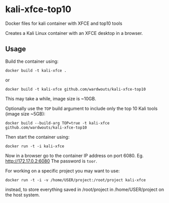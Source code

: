 # kali-xfce-top10
Docker files for kali container with XFCE and top10 tools

Creates a Kali Linux container with an XFCE desktop in a browser.

## Usage

Build the container using:

```
docker build -t kali-xfce .
```

or

```
docker build -t kali-xfce github.com/wardwouts/kali-xfce-top10
```

This may take a while, image size is ~10GB.

Optionally use the `TOP` build argument to include only the top 10 Kali tools (image size ~5GB):

```
docker build --build-arg TOP=true -t kali-xfce github.com/wardwouts/kali-xfce-top10
```

Then start the container using:

```
docker run -t -i kali-xfce
```

Now in a browser go to the container IP address on port 6080. Eg. http://172.17.0.2:6080
The password is `toor`.

For working on a specific project you may want to use:

```
docker run -t -i -v /home/USER/project:/root/project kali-xfce
```

instead, to store everything saved in /root/project in /home/USER/project on the host system.
